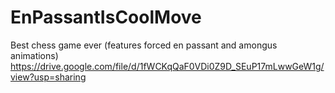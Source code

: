 # EnPassantIsCoolMove
Best chess game ever (features forced en passant and amongus animations)
https://drive.google.com/file/d/1fWCKqQaF0VDi0Z9D_SEuP17mLwwGeW1g/view?usp=sharing
